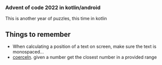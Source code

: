 ### Advent of code 2022 in kotlin/android

This is another year of puzzles, this time in kotlin

## Things to remember

 - When calculating a position of a text on screen, make sure the text is monospaced...
 - [coerceIn](https://kotlinlang.org/api/latest/jvm/stdlib/kotlin.ranges/coerce-in.html). given a number get the closest number in a provided range

